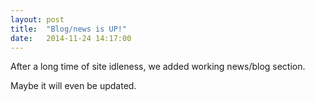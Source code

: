 ```yaml
---
layout: post
title:  "Blog/news is UP!"
date:   2014-11-24 14:17:00
---
```


After a long time of site idleness, we added working news/blog section.

Maybe it will even be updated.
